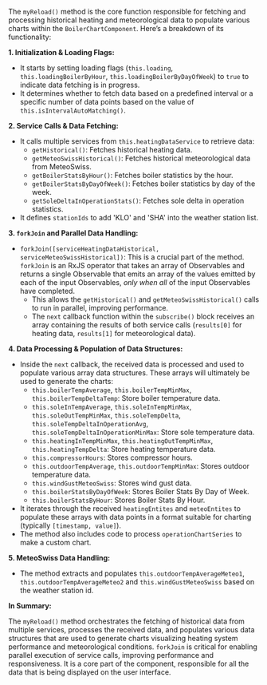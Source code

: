 The `myReload()` method is the core function responsible for fetching and processing historical heating and meteorological data to populate various charts within the `BoilerChartComponent`. Here’s a breakdown of its functionality:

**1. Initialization & Loading Flags:**

*   It starts by setting loading flags (`this.loading`, `this.loadingBoilerByHour`, `this.loadingBoilerByDayOfWeek`) to `true` to indicate data fetching is in progress.
*   It determines whether to fetch data based on a predefined interval or a specific number of data points based on the value of `this.isIntervalAutoMatching()`.

**2. Service Calls & Data Fetching:**

*   It calls multiple services from `this.heatingDataService` to retrieve data:
    *   `getHistorical()`:  Fetches historical heating data.
    *   `getMeteoSwissHistorical()`: Fetches historical meteorological data from MeteoSwiss.
    *   `getBoilerStatsByHour()`: Fetches boiler statistics by the hour.
    *   `getBoilerStatsByDayOfWeek()`: Fetches boiler statistics by day of the week.
    *   `getSoleDeltaInOperationStats()`: Fetches sole delta in operation statistics.
*   It defines `stationIds` to add 'KLO' and 'SHA' into the weather station list.

**3. `forkJoin` and Parallel Data Handling:**

*   `forkJoin([serviceHeatingDataHistorical, serviceMeteoSwissHistorical])`: This is a crucial part of the method. `forkJoin` is an RxJS operator that takes an array of Observables and returns a single Observable that emits an array of the values emitted by each of the input Observables, *only when all* of the input Observables have completed.
    *   This allows the `getHistorical()` and `getMeteoSwissHistorical()` calls to run in parallel, improving performance.
    *   The `next` callback function within the `subscribe()` block receives an array containing the results of both service calls (`results[0]` for heating data, `results[1]` for meteorological data).

**4. Data Processing & Population of Data Structures:**

*   Inside the `next` callback, the received data is processed and used to populate various array data structures. These arrays will ultimately be used to generate the charts:
    *   `this.boilerTempAverage`, `this.boilerTempMinMax`, `this.boilerTempDeltaTemp`: Store boiler temperature data.
    *   `this.soleInTempAverage`, `this.soleInTempMinMax`, `this.soleOutTempMinMax`, `this.soleTempDelta`, `this.soleTempDeltaInOperationAvg`, `this.soleTempDeltaInOperationMinMax`: Store sole temperature data.
    *   `this.heatingInTempMinMax`, `this.heatingOutTempMinMax`, `this.heatingTempDelta`: Store heating temperature data.
    *   `this.compressorHours`: Stores compressor hours.
    *   `this.outdoorTempAverage`, `this.outdoorTempMinMax`: Stores outdoor temperature data.
    *   `this.windGustMeteoSwiss`: Stores wind gust data.
    *   `this.boilerStatsByDayOfWeek`: Stores Boiler Stats By Day of Week.
    *   `this.boilerStatsByHour`: Stores Boiler Stats By Hour.
*   It iterates through the received `heatingEntites` and `meteoEntites` to populate these arrays with data points in a format suitable for charting (typically `[timestamp, value]`).
*   The method also includes code to process `operationChartSeries` to make a custom chart.

**5. MeteoSwiss Data Handling:**

*   The method extracts and populates  `this.outdoorTempAverageMeteo1`, `this.outdoorTempAverageMeteo2` and `this.windGustMeteoSwiss` based on the weather station id.

**In Summary:**

The `myReload()` method orchestrates the fetching of historical data from multiple services, processes the received data, and populates various data structures that are used to generate charts visualizing heating system performance and meteorological conditions. `forkJoin` is critical for enabling parallel execution of service calls, improving performance and responsiveness. It is a core part of the component, responsible for all the data that is being displayed on the user interface.